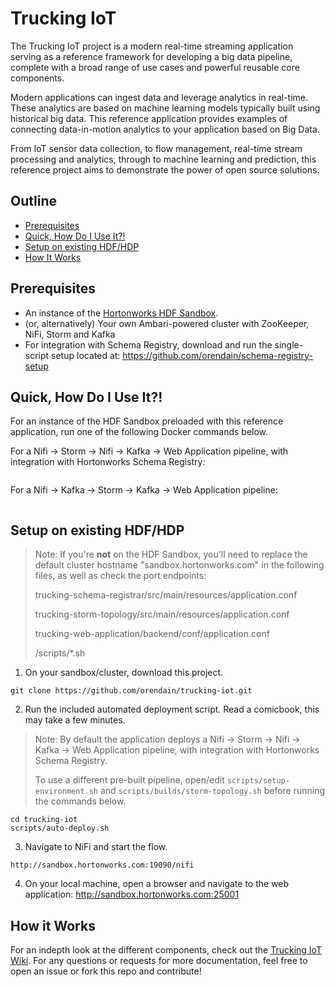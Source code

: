 # Trucking IoT

The Trucking IoT project is a modern real-time streaming application serving as a reference framework for developing a big data pipeline, complete with a broad range of use cases and powerful reusable core components.

Modern applications can ingest data and leverage analytics in real-time.  These analytics are based on machine learning models typically built using historical big data.  This reference application provides examples of connecting data-in-motion analytics to your application based on Big Data.

From IoT sensor data collection, to flow management, real-time stream processing and analytics, through to machine learning and prediction, this reference project aims to demonstrate the power of open source solutions.

## Outline

-   [Prerequisites](#prerequisites)
-   [Quick, How Do I Use It?!](#quick-how-do-i-use-it)
-   [Setup on existing HDF/HDP](#setup-on-existing-hdf-hdp)
-   [How It Works](#how-it-works)

## Prerequisites

-   An instance of the [Hortonworks HDF Sandbox](#).
-   (or, alternatively) Your own Ambari-powered cluster with ZooKeeper, NiFi, Storm and Kafka
-   For integration with Schema Registry, download and run the single-script setup located at: <https://github.com/orendain/schema-registry-setup>

## Quick, How Do I Use It?!

For an instance of the HDF Sandbox preloaded with this reference application, run one of the following Docker commands below.

For a Nifi -> Storm -> Nifi -> Kafka -> Web Application pipeline, with integration with Hortonworks Schema Registry:
```
```

For a Nifi -> Kafka -> Storm -> Kafka -> Web Application pipeline:
```
```

## Setup on existing HDF/HDP

> Note: If you're **not** on the HDF Sandbox, you'll need to replace the default cluster hostname "sandbox.hortonworks.com" in the following files, as well as check the port endpoints:
>
> trucking-schema-registrar/src/main/resources/application.conf
>
> trucking-storm-topology/src/main/resources/application.conf
>
> trucking-web-application/backend/conf/application.conf
>
> /scripts/*.sh

1.  On your sandbox/cluster, download this project.
```
git clone https://github.com/orendain/trucking-iot.git
```

2.  Run the included automated deployment script.  Read a comicbook, this may take a few minutes.

> Note: By default the application deploys a Nifi -> Storm -> Nifi -> Kafka -> Web Application pipeline, with integration with Hortonworks Schema Registry.
>
> To use a different pre-built pipeline, open/edit `scripts/setup-environment.sh` and `scripts/builds/storm-topology.sh` before running the commands below.
```
cd trucking-iot
scripts/auto-deploy.sh
```

3.  Navigate to NiFi and start the flow.
```
http://sandbox.hortonworks.com:19090/nifi
```

4.  On your local machine, open a browser and navigate to the web application: <http://sandbox.hortonworks.com:25001>

## How it Works

For an indepth look at the different components, check out the [Trucking IoT Wiki](https://github.com/orendain/trucking-iot/wiki).  For any questions or requests for more documentation, feel free to open an issue or fork this repo and contribute!
